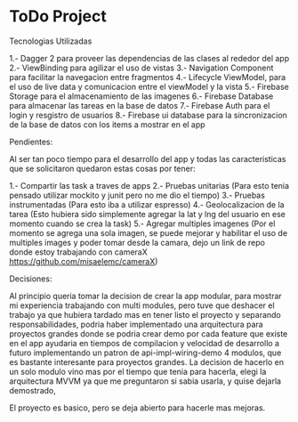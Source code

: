 # ToDo Project

Tecnologias Utilizadas

1.- Dagger 2 para proveer las dependencias de las clases al rededor del app
2.- ViewBinding para agilizar el uso de vistas
3.- Navigation Component para facilitar la navegacion entre fragmentos
4.- Lifecycle ViewModel, para el uso de live data y comunicacion entre el viewModel y la vista
5.- Firebase Storage para el almacenamiento de las imagenes 
6.- Firebase Database para almacenar las tareas en la base de datos
7.- Firebase Auth para el login y resgistro de usuarios
8.- Firebase ui database para la sincronizacion de la base de datos con los items a mostrar en el app

Pendientes:

Al ser tan poco tiempo para el desarrollo del app y todas las caracteristicas que se solicitaron quedaron estas cosas por tener: 

1.- Compartir las task a traves de apps
2.- Pruebas unitarias (Para esto tenia pensado utilizar mockito y junit pero no me dio el tiempo)
3.- Pruebas instrumentadas (Para esto iba a utilizar espresso)
4.- Geolocalizacion de la tarea (Esto hubiera sido simplemente agregar la lat y lng del usuario en ese momento cuando se crea la task)
5.- Agregar multiples imagenes (Por el momento se agrega una sola imagen, se puede mejorar y habilitar el uso de multiples images y poder tomar desde la camara, dejo un link de repo donde estoy trabajando con cameraX https://github.com/misaelemc/cameraX)

Decisiones: 

Al principio queria tomar la decision de crear la app modular, para mostrar mi experiencia trabajando con multi modules, pero tuve que deshacer el trabajo ya que hubiera tardado mas en tener listo el proyecto y separando responsabilidades, podria haber implementado una arquitectura para proyectos grandes donde se podria crear demo por cada feature que existe en el app ayudaria en tiempos de compilacion y velocidad de desarrollo a futuro implementando un patron de api-impl-wiring-demo 4 modulos, que es bastante interesante para proyectos grandes. La decision de hacerlo en un solo modulo vino mas por el tiempo que tenia para hacerla, elegi la arquitectura MVVM ya que me preguntaron si sabia usarla, y quise dejarla demostrado, 

El proyecto es basico, pero se deja abierto para hacerle mas mejoras. 
